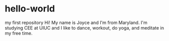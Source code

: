# hello-world
my first repository 
Hi! My name is Joyce and I'm from Maryland. I'm studying CEE at UIUC and I like to dance, workout, do yoga, and meditate in my free time.
